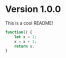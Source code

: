 # Version 1.0.0

This is a cool README!

```javascript
function() {
    let x = 1;
    x = x + 1;
    return x;
}
```